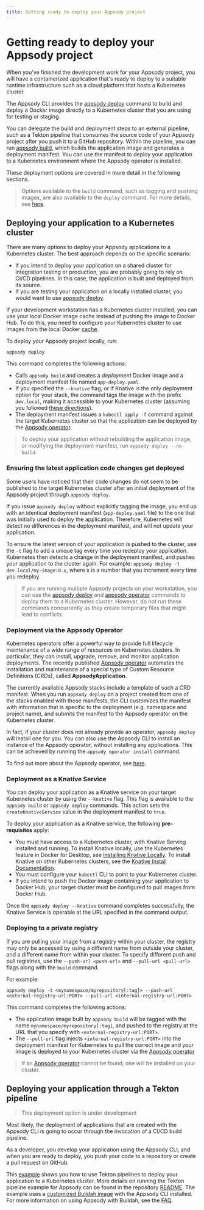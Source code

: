 ```yaml
---
title: Getting ready to deploy your Appsody project
---
```


# Getting ready to deploy your Appsody project
When you've finished the development work for your Appsody project, you will have a containerized application that's ready to deploy to a suitable runtime infrastructure such as a cloud platform that hosts a Kubernetes cluster.

The Appsody CLI provides the [appsody deploy](/docs/cli-commands/#appsody-deploy) command to build and deploy a Docker image directly to a Kubernetes cluster that you are using for testing or staging.

You can delegate the build and deployment steps to an external pipeline, such as a Tekton pipeline that consumes the source code of your Appsody project after you push it to a GitHub repository. Within the pipeline, you can run [appsody build](/docs/using-appsody/building), which builds the application image and generates a deployment manifest. You can use the manifest to deploy your application to a Kubernetes environment where the Appsody operator is installed.

These deployment options are covered in more detail in the following sections.
> Options available to the `build` command, such as tagging and pushing images, are also available to the `deploy` command. For more details, see [here](/docs/using-appsody/building/#tagging-your-application-image).

## Deploying your application to a Kubernetes cluster
There are many options to deploy your Appsody applications to a Kubernetes cluster. The best approach depends on the specific scenario:
- If you intend to deploy your application on a shared cluster for integration testing or production, you are probably going to rely on CI/CD pipelines. In this case, the application is built and deployed from its source.
- If you are testing your application on a locally installed cluster, you would want to use [appsody deploy](/docs/cli-commands/#appsody-deploy).

If your development workstation has a Kubernetes cluster installed, you can use your local Docker image cache instead of pushing the image to Docker Hub. To do this, you need to configure your Kubernetes cluster to use images from the local Docker [cache](https://kubernetes.io/docs/concepts/containers/images/#pre-pulled-images).

To deploy your Appsody project locally, run:
```
appsody deploy
```
This command completes the following actions:

- Calls `appsody build` and creates a *deployment* Docker image and a deployment manifest file named `app-deploy.yaml`.
- If you specified the `--knative` flag, or if Knative is the only deployment option for your stack, the command tags the image with the prefix `dev.local`, making it accessible to your Kubernetes cluster (assuming you followed [these directions](/docs/using-appsody/installing-knative-locally)).
- The deployment manifest issues a `kubectl apply -f` command against the target Kubernetes cluster so that the application can be deployed by the [Appsody operator](https://operatorhub.io/operator/appsody-operator).

> To deploy your application without rebuilding the application image, or modifying the deployment manifest, run `appsody deploy --no-build`.

### Ensuring the latest application code changes get deployed
Some users have noticed that their code changes do not seem to be published to the target Kubernetes cluster after an initial deployment of the Appsody project through `appsody deploy`.

If you issue `appsody deploy` without explicitly tagging the image, you end up with an identical deployment manifest (`app-deploy.yaml` file) to the one that was initially used to deploy the application. Therefore, Kubernetes will detect no differences in the deployment manifest, and will not update your application.

To ensure the latest version of your application is pushed to the cluster, use the `-t` flag to add a unique tag every time you redeploy your application. Kubernetes then detects a change in the deployment manifest, and pushes your application to the cluster again. For example: `appsody deploy -t dev.local/my-image:0.x`, where x is a number that you increment every time you redeploy.

> If you are running multiple Appsody projects on your workstation, you can use the [appsody deploy](/docs/cli-commands/#appsody-deploy) and [appsody operator](/docs/cli-commands/#appsody-operator) commands to deploy them to a Kubernetes cluster. However, do not run these commands concurrently as they create temporary files that might lead to conflicts.

### Deployment via the Appsody Operator
Kubernetes operators offer a powerful way to provide full lifecycle maintenance of a wide range of resources on Kubernetes clusters. In particular, they can install, upgrade, remove, and monitor application deployments. The recently published [Appsody operator](https://operatorhub.io/operator/appsody-operator) automates the installation and maintenance of a special type of Custom Resource Definitions (CRDs), called **AppsodyApplication**.

The currently available Appsody stacks include a template of such a CRD manifest. When you run `appsody deploy` on a project created from one of the stacks enabled with those manifests, the CLI customizes the manifest with information that is specific to the deployment (e.g. namespace and project name), and submits the manifest to the Appsody operator on the Kubernetes cluster.

In fact, if your cluster does not already provide an operator, `appsody deploy` will install one for you. You can also use the Appsody CLI to install an instance of the Appsody operator, without installing any applications. This can be achieved by running the `appsody operator install` command.

To find out more about the Appsody operator, see [here](/docs/reference/appsody-operator).

### Deployment as a Knative Service

You can deploy your application as a Knative service on your target Kubernetes cluster by using the `--knative` flag. This flag is available to the `appsody build` or `appsody deploy` commands. This action sets the `createKnativeService` value in the deployment manifest to `true`.

To deploy your application as a Knative service, the following **pre-requisites** apply:

- You must have access to a Kubernetes cluster, with Knative Serving installed and running. To install Knative locally, use the Kubernetes feature in Docker for Desktop, see [Installing Knative Locally](/docs/faq#10-how-do-i-set-up-knative-serving-for-local-kubernetes-development). To install Knative on other Kubernetes clusters, see the [Knative Install Documentation](https://knative.dev/docs/install/).
- You must configure your `kubectl` CLI to point to your Kubernetes cluster.
- If you intend to push the Docker image containing your application to Docker Hub, your target cluster must be configured to pull images from Docker Hub.

Once the `appsody deploy --knative` command completes successfully, the Knative Service is operable at the URL specified in the command output.

### Deploying to a private registry

If you are pulling your image from a registry within your cluster, the registry may only be accessed by using a different name from outside your cluster, and a different name from within your cluster. To specify different push and pull registries, use the `--push-url <push-url>` and `--pull-url <pull-url>` flags along with the `build` command.

For example:
```
appsody deploy -t <mynamespace/myrepository[:tag]> --push-url <external-registry-url:PORT> --pull-url <internal-registry-url:PORT>
```

This command completes the following actions:
- The application image built by `appsody build` will be tagged with the name `mynamespace/myrepository[:tag]`, and pushed to the registry at the URL that you specify with `<external-registry-url:PORT>`. 
- The `--pull-url` flag injects `<internal-registry-url:PORT>` into the deployment manifest for Kubernetes to pull the correct image and your image is deployed to your Kubernetes cluster via the [Appsody operator](/docs/reference/appsody-operator)

> If an [Appsody operator](/docs/reference/appsody-operator) cannot be found, one will be installed on your cluster.

## Deploying your application through a Tekton pipeline

> This deployment option is under development

Most likely, the deployment of applications that are created with the Appsody CLI is going to occur through the invocation of a CI/CD build pipeline.

As a developer, you develop your application using the Appsody CLI, and when you are ready to deploy, you push your code to a repository or create a pull request on GitHub.

This [example](https://github.com/appsody/tekton-example) shows you how to use Tekton pipelines to deploy your application to a Kubernetes cluster. More details on running the Tekton pipeline example for Appsody can be found in the repository [README](https://github.com/appsody/tekton-example/blob/master/README.md). The example uses a [customized Buildah image](https://github.com/appsody/appsody-buildah) with the Appsody CLI installed. For more information on using Appsody with Buildah, see the [FAQ](/docs/faq#9-can-i-use-appsody-without-docker).
